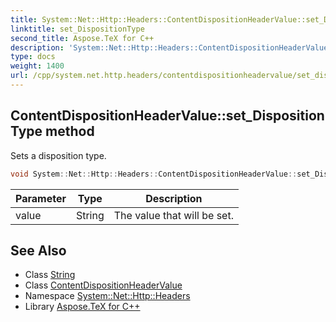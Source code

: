 ```yaml
---
title: System::Net::Http::Headers::ContentDispositionHeaderValue::set_DispositionType method
linktitle: set_DispositionType
second_title: Aspose.TeX for C++
description: 'System::Net::Http::Headers::ContentDispositionHeaderValue::set_DispositionType method. Sets a disposition type in C++.'
type: docs
weight: 1400
url: /cpp/system.net.http.headers/contentdispositionheadervalue/set_dispositiontype/
---
```

## ContentDispositionHeaderValue::set_DispositionType method


Sets a disposition type.

```cpp
void System::Net::Http::Headers::ContentDispositionHeaderValue::set_DispositionType(String value)
```


| Parameter | Type | Description |
| --- | --- | --- |
| value | String | The value that will be set. |

## See Also

* Class [String](../../../system/string/)
* Class [ContentDispositionHeaderValue](../)
* Namespace [System::Net::Http::Headers](../../)
* Library [Aspose.TeX for C++](../../../)
